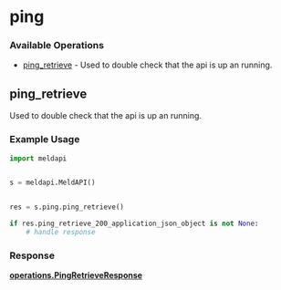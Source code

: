 # ping

### Available Operations

* [ping_retrieve](#ping_retrieve) - Used to double check that the api is up an running.

## ping_retrieve

Used to double check that the api is up an running.

### Example Usage

```python
import meldapi


s = meldapi.MeldAPI()


res = s.ping.ping_retrieve()

if res.ping_retrieve_200_application_json_object is not None:
    # handle response
```


### Response

**[operations.PingRetrieveResponse](../../models/operations/pingretrieveresponse.md)**

